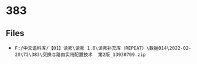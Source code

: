 # 383

## Files

- `F:/中文语料库/【01】读秀\读秀 1.0\读秀补充库（REPEAT）\数据014\2022-02-20\72\383\交换与路由实用配置技术  第2版_13930709.zip`
